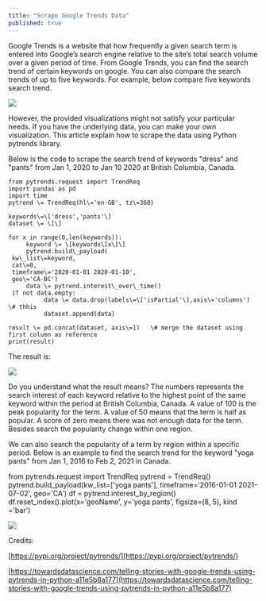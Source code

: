 ```yaml
---
title: "Scrape Google Trends Data"
published: true
---
```

Google Trends is a website that how frequently a given search term is entered into Google’s search engine relative to the site’s total search volume over a given period of time. From Google Trends, you can find the search trend of certain keywords on google. You can also compare the search trends of up to five keywords. For example, below compare five keywords search trend.

![](https://static.wixstatic.com/media/456b92_a9ad12973d384973b0ac2c0dbe63c65d~mv2.png/v1/fill/w_740,h_443,al_c,q_95/456b92_a9ad12973d384973b0ac2c0dbe63c65d~mv2.webp)

However, the provided visualizations might not satisfy your particular needs. If you have the underlying data, you can make your own visualization. This article explain how to scrape the data using Python pytrends library.

Below is the code to scrape the search trend of keywords "dress" and "pants" from Jan 1, 2020 to Jan 10 2020 at British Columbia, Canada.

    from pytrends.request import TrendReq
    import pandas as pd
    import time
    pytrend \= TrendReq(hl\='en-GB', tz\=360)
    
    keywords\=\['dress','pants'\]
    dataset \= \[\]
    
    for x in range(0,len(keywords)):
         keyword \= \[keywords\[x\]\]
         pytrend.build\_payload(
     kw\_list\=keyword,
     cat\=0,
     timeframe\='2020-01-01 2020-01-10',
     geo\='CA-BC')
         data \= pytrend.interest\_over\_time()
     if not data.empty:
              data \= data.drop(labels\=\['isPartial'\],axis\='columns')   \# thhis 
              dataset.append(data)
     
    result \= pd.concat(dataset, axis\=1)   \# merge the dataset using first column as reference
    print(result) 

The result is:

![](https://static.wixstatic.com/media/456b92_a9cad9b5113142aebec54294be40953a~mv2.png/v1/fill/w_200,h_208,al_c,q_95/456b92_a9cad9b5113142aebec54294be40953a~mv2.webp)

Do you understand what the result means? The numbers represents the search interest of each keyword relative to the highest point of the same keyword within the period at British Columbia, Canada. A value of 100 is the peak popularity for the term. A value of 50 means that the term is half as popular. A score of zero means there was not enough data for the term. Besides search the popularity change within one region.

We can also search the popularity of a term by region within a specific period. Below is an example to find the search trend for the keyword "yoga pants" from Jan 1, 2016 to Feb 2, 2021 in Canada.

 from pytrends.request import TrendReq
pytrend \= TrendReq()
pytrend.build\_payload(kw\_list\=\['yoga pants'\], timeframe\='2016-01-01 2021-07-02', geo\='CA')
df \= pytrend.interest\_by\_region()
df.reset\_index().plot(x\='geoName', y\='yoga pants', figsize\=(8, 5), kind \='bar')

![](https://static.wixstatic.com/media/456b92_cf86036c97ea4726bb80b8effcbc7565~mv2.png/v1/fill/w_360,h_490,al_c,q_95/456b92_cf86036c97ea4726bb80b8effcbc7565~mv2.webp)

Credits:

[https://pypi.org/project/pytrends/](https://pypi.org/project/pytrends/)

[https://towardsdatascience.com/telling-stories-with-google-trends-using-pytrends-in-python-a11e5b8a177](https://towardsdatascience.com/telling-stories-with-google-trends-using-pytrends-in-python-a11e5b8a177)
<!--stackedit_data:
eyJoaXN0b3J5IjpbLTIxMTM5Mjg4MjcsMTk1OTAwMTc5NV19
-->